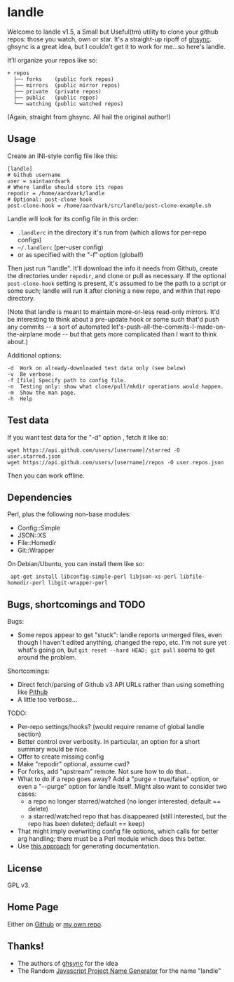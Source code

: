 # landle

Welcome to landle v1.5, a Small but Useful(tm) utility to clone your
github repos: those you watch, own or star.  It's a straight-up ripoff
of [ghsync][0]. ghsync is a great idea, but I couldn't get it to work
for me...so here's landle.

It'll organize your repos like so:

    + repos
      ├── forks    (public fork repos)
      ├── mirrors  (public mirror repos)
      ├── private  (private repos)
      ├── public   (public repos)
      └── watching (public watched repos)

(Again, straight from ghsync.  All hail the original author!)

## Usage

Create an INI-style config file like this:

    [landle]
    # Github username
    user = saintaardvark
    # Where landle should store its repos
    repodir = /home/aardvark/landle
    # Optional: post-clone hook
    post-clone-hook = /home/aardvark/src/landle/post-clone-example.sh

Landle will look for its config file in this order:

* `.landlerc` in the directory it's run from (which allows for per-repo configs)
* `~/.landlerc` (per-user config)
* or as specified with the "-f" option (global!)

Then just run "landle".  It'll download the info it needs from Github,
create the directories under `repodir`, and clone or pull as
necessary.  If the optional `post-clone-hook` setting is present, it's
assumed to be the path to a script or some such; landle will run it
after cloning a new repo, and within that repo directory.

(Note that landle is meant to maintain more-or-less read-only mirrors.
It'd be interesting to think about a pre-update hook or some such
that'd push any commits -- a sort of automated
let's-push-all-the-commits-I-made-on-the-airplane mode -- but that
gets more complicated than I want to think about.)

Additional options:

    -d	Work on already-downloaded test data only (see below)
    -v	Be verbose.
	-f [file] Specify path to config file.
    -n	Testing only: show what clone/pull/mkdir operations would happen.
    -m	Show the man page.
    -h	Help

## Test data

If you want test data for the "-d" option , fetch it like so:

    wget https://api.github.com/users/[username]/starred -O user.starred.json
    wget https://api.github.com/users/[username]/repos -O user.repos.json

Then you can work offline.

## Dependencies

Perl, plus the following non-base modules:

* Config::Simple
* JSON::XS
* File::Homedir
* Git::Wrapper

On Debian/Ubuntu, you can install them like so:

     apt-get install libconfig-simple-perl libjson-xs-perl libfile-homedir-perl libgit-wrapper-perl

## Bugs, shortcomings and TODO

Bugs:

* Some repos appear to get "stuck": landle reports unmerged files,
  even though I haven't edited anything, changed the repo, etc.  I'm
  not sure yet what's going on, but `git reset --hard HEAD; git pull`
  seems to get around the problem.

Shortcomings:

* Direct fetch/parsing of Github v3 API URLs rather than using something like
  [Pithub][1]
* A little too verbose...

TODO:

* Per-repo settings/hooks? (would require rename of global landle section)
* Better control over verbosity. In particular, an option for a short
  summary would be nice.
* Offer to create missing config
* Make "repodir" optional, assume cwd?
* For forks, add "upstream" remote.  Not sure how to do that...
* What to do if a repo goes away?  Add a "purge = true/false" option,
  or even a "--purge" option for landle itself. Might also want to
  consider two cases:
  - a repo no longer starred/watched (no longer interested; default
    == delete)
  - a starred/watched repo that has disappeared (still interested, but
    the repo has been deleted; default == keep)
* That might imply overwriting config file options, which calls for
  better arg handling; there must be a Perl module which does this
  better.
* Use [this approach][5] for generating documentation.

## License

GPL v3.

## Home Page

Either on [Github][2] or [my own repo][3].

## Thanks!

* The authors of [ghsync][0] for the idea
* The Random [Javascript Project Name Generator][4] for the name "landle"

[0]: https://github.com/kennethreitz/ghsync
[1]: https://metacpan.org/pod/Pithub
[2]: https://github.com/saintaardvark/landle
[3]: http://git.saintaardvarkthecarpeted.com/?p=landle.git;a=summary
[4]: http://mrsharpoblunto.github.io/foswig.js/
[5]: https://stackoverflow.com/questions/13188404/how-to-make-my-perl-modules-readme-file-compatible-with-githubs-markdown-displ

